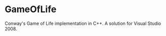 GameOfLife
==========

Conway's Game of Life implementation in C++. A solution for Visual Studio 2008.